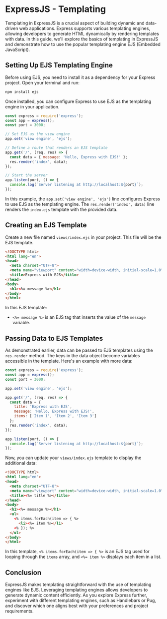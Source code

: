 # ExpressJS - Templating

Templating in ExpressJS is a crucial aspect of building dynamic and data-driven web applications. Express supports various templating engines, allowing developers to generate HTML dynamically by rendering templates with data. In this guide, we'll explore the basics of templating in ExpressJS and demonstrate how to use the popular templating engine EJS (Embedded JavaScript).

## Setting Up EJS Templating Engine

Before using EJS, you need to install it as a dependency for your Express project. Open your terminal and run:

```bash
npm install ejs
```

Once installed, you can configure Express to use EJS as the templating engine in your application.

```javascript
const express = require('express');
const app = express();
const port = 3000;

// Set EJS as the view engine
app.set('view engine', 'ejs');

// Define a route that renders an EJS template
app.get('/', (req, res) => {
  const data = { message: 'Hello, Express with EJS!' };
  res.render('index', data);
});

// Start the server
app.listen(port, () => {
  console.log(`Server listening at http://localhost:${port}`);
});
```

In this example, the `app.set('view engine', 'ejs')` line configures Express to use EJS as the templating engine. The `res.render('index', data)` line renders the `index.ejs` template with the provided data.

## Creating an EJS Template

Create a new file named `views/index.ejs` in your project. This file will be the EJS template.

```html
<!DOCTYPE html>
<html lang="en">
<head>
  <meta charset="UTF-8">
  <meta name="viewport" content="width=device-width, initial-scale=1.0">
  <title>Express with EJS</title>
</head>
<body>
  <h1><%= message %></h1>
</body>
</html>
```

In this EJS template:

- `<%= message %>` is an EJS tag that inserts the value of the `message` variable.

## Passing Data to EJS Templates

As demonstrated earlier, data can be passed to EJS templates using the `res.render` method. The keys in the data object become variables accessible in the template. Here's an example with more data:

```javascript
const express = require('express');
const app = express();
const port = 3000;

app.set('view engine', 'ejs');

app.get('/', (req, res) => {
  const data = {
    title: 'Express with EJS',
    message: 'Hello, Express with EJS!',
    items: ['Item 1', 'Item 2', 'Item 3']
  };
  res.render('index', data);
});

app.listen(port, () => {
  console.log(`Server listening at http://localhost:${port}`);
});
```

Now, you can update your `views/index.ejs` template to display the additional data:

```html
<!DOCTYPE html>
<html lang="en">
<head>
  <meta charset="UTF-8">
  <meta name="viewport" content="width=device-width, initial-scale=1.0">
  <title><%= title %></title>
</head>
<body>
  <h1><%= message %></h1>
  <ul>
    <% items.forEach(item => { %>
      <li><%= item %></li>
    <% }); %>
  </ul>
</body>
</html>
```

In this template, `<% items.forEach(item => { %>` is an EJS tag used for looping through the `items` array, and `<%= item %>` displays each item in a list.

## Conclusion

ExpressJS makes templating straightforward with the use of templating engines like EJS. Leveraging templating engines allows developers to generate dynamic content efficiently. As you explore Express further, experiment with different templating engines, such as Handlebars or Pug, and discover which one aligns best with your preferences and project requirements.
